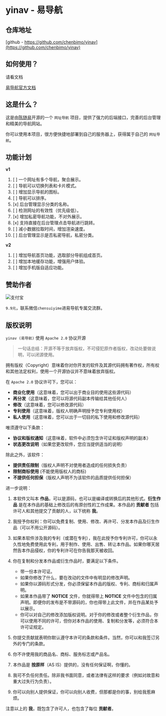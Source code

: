 # yinav - 易导航

## 仓库地址

[github - https://github.com/chenbimo/yinav](https://github.com/chenbimo/yinav)

## 如何使用？

请看文档

[易导航官方文档](https://sourl.cn/J78ct8)

## 这是什么？

这是由[陈随易](https://me.yicode.tech)开源的一个 `网址导航` 项目，提供了强力的后端接口，完善的后台管理和精美的导航网站。

你可以使用本项目，很方便快捷地部署到自己的服务器上，获得属于自己的 `网址导航`。

## 功能计划

**v1**

1. [ ] 一个网址有多个导航，聚合展示。
2. [ ] 导航可以切换列表和卡片模式。
3. [ ] 增加显示导航的图标。
4. [ ] 导航可以排序。
5. [x] 后台管理显示分类的名称。
6. [ ] 检测网址的有效性（优先级低）。
7. [x] 增加私密导航功能，不对外展示。
8. [x] 支持直接在后台管理点击导航进行跳转。
9. [ ] 减小数据拉取时间，增加渲染速度。
10. [ ] 后台管理显示是否私密导航，私密分类。

**v2**

1. [ ] 增加导航首页功能，选取部分导航组成首页。
2. [ ] 增加本地缓存功能，增强用户体验。
3. [ ] 增加手机版自适应功能。

## 赞助作者

![支付宝](https://static.yicode.tech/images/zan-shang.jpg)

`9.9元`，联系微信`chensuiyime`进易导航专属交流群。

## 版权说明

`yinav (易导航)` 使用 `Apache 2.0` 协议开源

> 一句话总结：开源不等于放弃版权，不可侵犯原作者版权，改动处要做说明，可以闭源使用。

拥有版权（Copyright）意味着你对你开发的软件及其源代码拥有著作权，所有权和其他法定权利，使用一个开源协议并不意味着放弃版权。

在 `Apache 2.0` 协议许可下，您可以：

- **商业化使用**（这意味着，您可以出于商业目的使用这些源代码）
- **再分发**（这意味着，您可以将源代码副本传输给其他任何人）
- **修改**（这意味着，您可以修改源代码）
- **专利使用**（这意味着，版权人明确声明授予您专利使用权）
- **私人使用**（这意味着，您可以出于一切目的私下使用和修改源代码）

唯须遵守以下条款：

- **协议和版权通知**（这意味着，软件中必须包含许可证和版权声明的副本）
- **状态更改说明**（如果您更改软件，您应当提供适当的说明）

除此之外，该软件：

- **提供责任限制**（版权人声明不对使用者造成的任何损失负责）
- **限制商标使用** (不能使用版权人的商标)
- **不提供任何担保**（版权人声明不为该软件的品质提供任何担保）

进一步说明：

1. 本软件又叫本 **作品**，可以是源码，也可以是编译或转换后的其他形式。**衍生作品** 是在本作品的基础上修改后的有原创性的工作成果。本作品的 **贡献者** 包括许可人和其他提交了贡献的人，以下统称 **我**。
2. 我授予你权利：你可以免费复制、使用、修改、再许可、分发本作品及衍生作品（可以不用公开源码）。
3. 如果本软件涉及我的专利（或潜在专利），我在此授予你专利许可，你可以永久性地免费使用此专利，用于制作、使用、出售、转让本作品。如果你哪天居然告本作品侵权，你的专利许可在你告我那天被收回。
4. 你在复制和分发本作品或衍生作品时，要满足以下条件。

    - 带一份本许可证。
    - 如果你修改了什么，要在改动的文件中有明显的修改声明。
    - 如果你以源码形式分发，你必须保留本作品的版权、专利、商标和归属声明。
    - 如果本作品带了 **NOTICE** 文件，你就得带上 **NOTICE** 文件中包含的归属声明。即便你的发布是不带源码的，你也得带上此文件，并在作品某处予以展示。
    - 你可以对自己的修改添加版权说明。对于你的修改或者整个衍生作品，你可以使用不同的许可，但你对本作品的使用、复制和分发等，必须符合本许可证规定。

5. 你提交贡献就表明你默认遵守本许可的条款和条件。当然，你可以和我签订另外的专门的条款。
6. 你不许使用我的商品名、商标、服务标志或产品名。
7. 本作品是 **按原样**（AS IS）提供的，没有任何保证啊，你懂的。
8. 我可不负任何责任。除非我书面同意，或者法律有这样的要求（例如对故意和重大过失行为负责）。
9. 你可以向别人提供保证，你可以向别人收费，但那都是你的事，别给我惹麻烦。

注意以上的 **我**，既包含了许可人，也包含了每位 **贡献者**。
